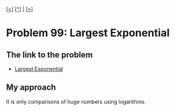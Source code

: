 \[[<](./p0098.md)] \[[^](../README.md)] | \[[>](./p0100.md)]

# Problem 99: Largest Exponential

## The link to the problem

- [Largest Exponential](https://projecteuler.net/problem=99)

## My approach

It is only comparisons of huge numbers using logarithms.

